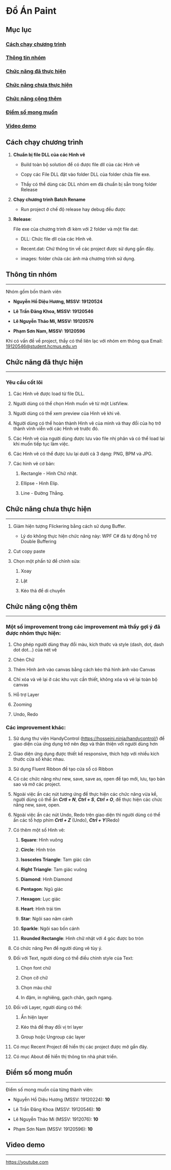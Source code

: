 # **Đồ Án Paint**

## **Mục lục**
### [Cách chạy chương trình](#run)  
### [Thông tin nhóm](#team)  
### [Chức năng đã thực hiện](#done)  
### [Chức năng chưa thực hiện](#notdone)  
### [Chức năng cộng thêm](#other)
### [Điểm số mong muốn](#score)
### [Video demo](#video)

## **Cách chạy chương trình**<a name="run"></a>
1. **Chuẩn bị file DLL của các Hình vẽ**
    - Build toàn bộ solution để có được file dll của các Hình vẽ

    - Copy các File DLL đặt vào folder DLL của folder chứa file exe.
    - Thầy có thể dùng các DLL nhóm em đã chuẩn bị sẵn trong folder Release
2. **Chạy chương trình Batch Rename**
    - Run project ở chế độ release hay debug đều được
3. **Release**:

    File exe của chương trình đi kèm với 2 folder và một file dat:
    - DLL: Chức file dll của các Hình vẽ.
    
    - Recent.dat: Chứ thông tin về các project được sử dụng gần đây.
    - images: folder chứa các ảnh mà chương trình sử dụng.
## **Thông tin nhóm**<a name="team"></a>
* * *
Nhóm gồm bốn thành viên
- **Nguyễn Hồ Diệu Hương, MSSV: 19120524**

- **Lê Trần Đăng Khoa, MSSV: 19120546**
- **Lê Nguyễn Thảo Mi, MSSV: 19120576**
- **Phạm Sơn Nam, MSSV: 19120596**

Khi có vấn đề về project, thầy có thể liên lạc với nhóm em thông qua Email: <19120546@student.hcmus.edu.vn>
## **Chức năng đã thực hiện**<a name="done"></a>
* * *
### Yêu cầu cốt lõi
1. Các Hình vẽ được load từ file DLL.

2. Người dùng có thể chọn Hình muốn vẽ từ một ListView.

3. Người dùng có thể xem preview của Hình vẽ khi vẽ.

4. Người dùng có thể hoàn thành Hình vẽ của mình và thay đổi của họ trở thành vĩnh viễn với các Hình vẽ trước đó.

5. Các Hình vẽ của người dùng được lưu vào file nhị phân và có thể load lại khi muốn tiếp tục làm việc.

6. Các Hình vẽ có thể được lưu lại dưới cả 3 dạng: PNG, BPM và JPG.
7. Các hình vẽ cơ bản:
    1. Rectangle - Hình Chữ nhật.

    2. Ellipse - Hình Elip.
    3. Line - Đường Thẳng.

## **Chức năng chưa thực hiện**<a name="notdone"></a>
* * *
1. Giảm hiện tượng Flickering bằng cách sử dụng Buffer.
    - Lý do không thực hiện chức năng này: WPF C# đã tự động hỗ trợ Double Buffering
2. Cut copy paste

3. Chọn một phần tử để chỉnh sửa:
    1. Xoay

    2. Lật
    3. Kéo thả để di chuyển
## **Chức năng cộng thêm**<a name="other"></a>
* * *
### **Một số improvement trong các improvement mà thầy gợi ý đã được nhóm thực hiện:** 
1. Cho phép người dùng thay đổi màu, kích thước và style (dash, dot, dash dot dot...) của nét vẽ

2. Chèn Chữ
3. Thêm Hình ảnh vào canvas bằng cách kéo thả hình ảnh vào Canvas
4. Chỉ xóa và vẽ lại ở các khu vực cần thiết, không xóa và vẽ lại toàn bộ canvas
5. Hỗ trợ Layer
6. Zooming
7. Undo, Redo
### **Các improvement khác:**
1. Sử dụng thư viện HandyControl (https://hosseini.ninja/handycontrol/) để giao diện của ứng dụng trở nên đẹp và thân thiện với người dùng hơn

2. Giao diện ứng dụng được thiết kế responsive, thích hợp với nhiều kích thước cửa sổ khác nhau.
3. Sử dụng Fluent Ribbon để tạo cửa sổ có Ribbon
4. Có các chức năng như new, save, save as, open để tạo mới, lưu, tạo bản sao và mở các project. 
5. Ngoài việc ấn các nút tương ứng để thực hiện các chức năng vừa kể, người dùng cỏ thể ấn ***Crtl + N***, ***Ctrl + S***, ***Ctrl + O***, để thực hiện các chức năng new, save, open.
6. Ngoài việc ấn các nút Undo, Redo trên giao diện thì người dùng có thể ấn các tổ hợp phím ***Crtl + Z*** (Undo), ***Ctrl + Y***(Redo)
7.  Có thêm một số Hình vẽ:
    1. **Square**: Hình vuông
    
    2. **Circle**: Hình tròn
    3. **Isosceles Triangle**: Tam giác cân
    4. **Right Triangle**: Tam giác vuông
    5. **Diamond**: Hình Diamond
    6. **Pentagon**: Ngũ giác
    7. **Hexagon**: Lục giác
    8. **Heart**: Hình trái tim
    9. **Star**: Ngôi sao năm cánh
    10. **Sparkle**: Ngôi sao bốn cánh
    11. **Rounded Rectangle**: Hình chữ nhật với 4 góc được bo tròn
8. Có chức năng Pen để người dùng vẽ tùy ý.
9. Đối với Text, người dùng có thể điều chỉnh style của Text:
    1. Chọn font chữ

    2. Chọn cỡ chữ
    3. Chọn màu chữ
    4. In đậm, in nghiêng, gạch chân, gạch ngang.
10. Đối với Layer, người dùng có thể:
    1. Ẩn hiện layer

    2. Kéo thả để thay đổi vị trí layer
    3. Group hoặc Ungroup các layer
11. Có mục Recent Project để hiển thị các project được mở gần đây.
12. Có mục About để hiển thị thông tin nhà phát triển.
## **Điểm số mong muốn** <a name="score"></a>
* * *
Điểm số mong muốn của từng thành viên:
- Nguyễn Hồ Diệu Hương (MSSV: 19120224): **10**

- Lê Trần Đăng Khoa (MSSV: 19120546): **10**
- Lê Nguyễn Thảo Mi (MSSV: 1912076): **10**
- Phạm Sơn Nam (MSSV: 19120596): **10**
## **Video demo** <a name="video"></a>
* * *
<https://youtube.com>

